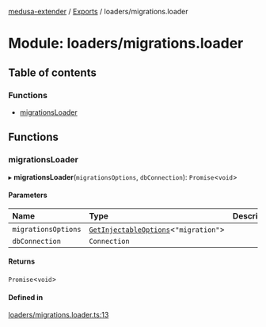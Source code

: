 [medusa-extender](../README.md) / [Exports](../modules.md) / loaders/migrations.loader

# Module: loaders/migrations.loader

## Table of contents

### Functions

- [migrationsLoader](loaders_migrations_loader.md#migrationsloader)

## Functions

### migrationsLoader

▸ **migrationsLoader**(`migrationsOptions`, `dbConnection`): `Promise`<`void`\>

#### Parameters

| Name | Type | Description |
| :------ | :------ | :------ |
| `migrationsOptions` | [`GetInjectableOptions`](core_types.md#getinjectableoptions)<``"migration"``\> |  |
| `dbConnection` | `Connection` |  |

#### Returns

`Promise`<`void`\>

#### Defined in

[loaders/migrations.loader.ts:13](https://github.com/adrien2p/medusa-extender/blob/4d59aa3/src/loaders/migrations.loader.ts#L13)
